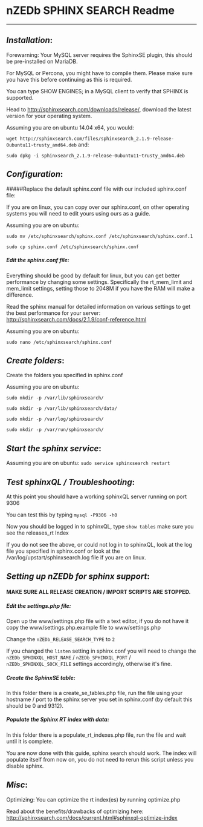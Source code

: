 # nZEDb SPHINX SEARCH Readme
---------------------------

## _Installation_:

Forewarning: Your MySQL server requires the SphinxSE plugin, this should be pre-installed on MariaDB.

For MySQL or Percona, you might have to compile them. Please make sure you have this before continuing as this is required.

You can type SHOW ENGINES; in a MySQL client to verify that SPHINX is supported.

Head to http://sphinxsearch.com/downloads/release/, download the latest version for your operating system.

Assuming you are on ubuntu 14.04 x64, you would:

`wget http://sphinxsearch.com/files/sphinxsearch_2.1.9-release-0ubuntu11~trusty_amd64.deb`
and:

`sudo dpkg -i sphinxsearch_2.1.9-release-0ubuntu11~trusty_amd64.deb`

## _Configuration_:
#####Replace the default sphinx.conf file with our included sphinx.conf file:

If you are on linux, you can copy over our sphinx.conf, on other operating systems you will need to edit yours using ours as a guide.

Assuming you are on ubuntu:

`sudo mv /etc/sphinxsearch/sphinx.conf /etc/sphinxsearch/sphinx.conf.1`

`sudo cp sphinx.conf /etc/sphinxsearch/sphinx.conf`

##### Edit the sphinx.conf file:
Everything should be good by default for linux, but you can get better performance by changing some settings. Specifically the rt_mem_limit and mem_limit settings, setting those to 2048M if you have the RAM will make a difference.

Read the sphinx manual for detailed information on various settings to get the best performance for your server: http://sphinxsearch.com/docs/2.1.9/conf-reference.html

Assuming you are on ubuntu:

`sudo nano /etc/sphinxsearch/sphinx.conf`

## _Create folders_:
Create the folders you specified in sphinx.conf

Assuming you are on ubuntu:

`sudo mkdir -p /var/lib/sphinxsearch/`

`sudo mkdir -p /var/lib/sphinxsearch/data/`

`sudo mkdir -p /var/log/sphinxsearch/`

`sudo mkdir -p /var/run/sphinxsearch/`

## _Start the sphinx service_:
Assuming you are on ubuntu:
`sudo service sphinxsearch restart`

## _Test sphinxQL / Troubleshooting_:
At this point you should have a working sphinxQL server running on port 9306

You can test this by typing `mysql -P9306 -h0`

Now you should be logged in to sphinxQL, type `show tables` make sure you see the releases_rt Index

If you do not see the above, or could not log in to sphinxQL, look at the log file you specified in sphinx.conf or look at the /var/log/upstart/sphinxsearch.log file if you are on linux.

## _Setting up nZEDb for sphinx support_:

#### MAKE SURE ALL RELEASE CREATION / IMPORT SCRIPTS ARE STOPPED.

##### Edit the settings.php file:
Open up the www/settings.php file with a text editor, if you do not have it copy the www/settings.php.example file to www/settings.php

Change the `nZEDb_RELEASE_SEARCH_TYPE` to `2`

If you changed the `listen` setting in sphinx.conf you will need to change the `nZEDb_SPHINXQL_HOST_NAME` / `nZEDb_SPHINXQL_PORT` / `nZEDb_SPHINXQL_SOCK_FILE` settings accordingly, otherwise it's fine.

##### Create the SphinxSE table:
In this folder there is a create_se_tables.php file, run the file using your hostname / port to the sphinx server you set in sphinx.conf (by default this should be 0 and 9312).

##### Populate the Sphinx RT index with data:
In this folder there is a populate_rt_indexes.php file, run the file and wait until it is complete.

You are now done with this guide, sphinx search should work. The index will populate itself from now on, you do not need to rerun this script unless you disable sphinx.

## _Misc_:

Optimizing: You can optimize the rt index(es) by running optimize.php

Read about the benefits/drawbacks of optimizing here: http://sphinxsearch.com/docs/current.html#sphinxql-optimize-index